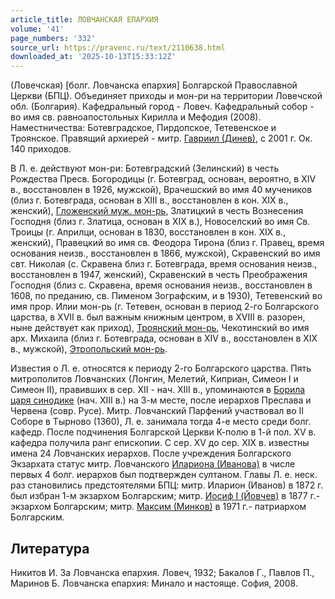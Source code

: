 ```yaml
---
article_title: ЛОВЧАНСКАЯ ЕПАРХИЯ
volume: '41'
page_numbers: '332'
source_url: https://pravenc.ru/text/2110638.html
downloaded_at: '2025-10-13T15:33:12Z'
---
```


(Ловечская) [болг. Ловчанска епархия] Болгарской Православной Церкви (БПЦ). Объединяет приходы и мон-ри на территории Ловечской обл. (Болгария). Кафедральный город - Ловеч. Кафедральный собор - во имя св. равноапостольных Кирилла и Мефодия (2008). Наместничества: Ботевградское, Пирдопское, Тетевенское и Троянское. Правящий архиерей - митр. [Гавриил (Динев)](<https://pravenc.ru/text/Гавриил (Динев).html>), с 2001 г. Ок. 140 приходов.

В Л. е. действуют мон-ри: Ботевградский (Зелинский) в честь Рождества Пресв. Богородицы (г. Ботевград, основан, вероятно, в XIV в., восстановлен в 1926, мужской), Врачешский во имя 40 мучеников (близ г. Ботевграда, основан в XIII в., восстановлен в кон. XIX в., женский), [Гложенский муж. мон-рь](<https://pravenc.ru/text/Гложенский муж  мон-рь.html>), Златицкий в честь Вознесения Господня (близ г. Златица, основан в XIX в.), Новоселский во имя Св. Троицы (г. Априлци, основан в 1830, восстановлен в кон. XIX в., женский), Правецкий во имя св. Феодора Тирона (близ г. Правец, время основания неизв., восстановлен в 1866, мужской), Скравенский во имя свт. Николая (с. Скравена близ г. Ботевграда, время основания неизв., восстановлен в 1947, женский), Скравенский в честь Преображения Господня (близ с. Скравена, время основания неизв., восстановлен в 1608, по преданию, св. Пименом Зографским, и в 1930), Тетевенский во имя прор. Илии мон-рь (г. Тетевен, основан в период 2-го Болгарского царства, в XVII в. был важным книжным центром, в XVIII в. разорен, ныне действует как приход), [Троянский мон-рь](<https://pravenc.ru/text/Троянский мон-рь.html>), Чекотинский во имя арх. Михаила (близ г. Ботевграда, основан в XIV в., восстановлен в XIX в., мужской), [Этропольский мон-рь](<https://pravenc.ru/text/Этропольский мон-рь.html>).

Известия о Л. е. относятся к периоду 2-го Болгарского царства. Пять митрополитов Ловчанских (Лонгин, Мелетий, Киприан, Симеон I и Симеон II), правивших в сер. XII - нач. XIII в., упоминаются в [Борила царя синодике](<https://pravenc.ru/text/Борила царя синодик.html>) (нач. XIII в.) на 3-м месте, после иерархов Преслава и Червена (совр. Русе). Митр. Ловчанский Парфений участвовал во II Соборе в Тырново (1360), Л. е. занимала тогда 4-е место среди болг. кафедр. После подчинения Болгарской Церкви К-полю в 1-й пол. XV в. кафедра получила ранг епископии. С сер. XV до сер. XIX в. известны имена 24 Ловчанских иерархов. После учреждения Болгарского Экзархата статус митр. Ловчанского [Илариона (Иванова)](<https://pravenc.ru/text/Илариона (Иванова).html>) в числе первых 4 болг. иерархов был подтвержден султаном. Главы Л. е. неск. раз становились предстоятелями БПЦ: митр. Иларион (Иванов) в 1872 г. был избран 1-м экзархом Болгарским; митр. [Иосиф I (Йовчев)](<https://pravenc.ru/text/Иосиф I (Йовчев).html>) в 1877 г.- экзархом Болгарским; митр. [Максим (Минков)](<https://pravenc.ru/text/Максим (Минков).html>) в 1971 г.- патриархом Болгарским.

## Литература

Никитов И. За Ловчанска епархия. Ловеч, 1932; Бакалов Г., Павлов П., Маринов Б. Ловчанска епархия: Минало и настояще. София, 2008.
